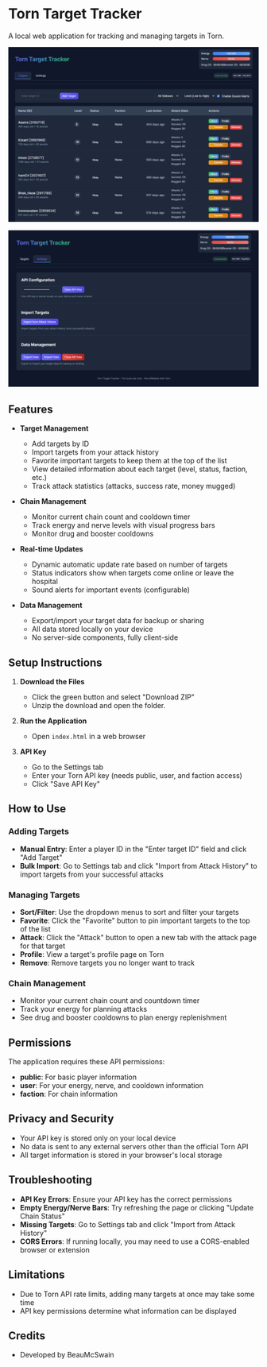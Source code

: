 # Torn Target Tracker

A local web application for tracking and managing targets in Torn.

![Tracker](images/image1.png)

![Settings](images/image2.png)

## Features

- **Target Management**
  - Add targets by ID
  - Import targets from your attack history
  - Favorite important targets to keep them at the top of the list
  - View detailed information about each target (level, status, faction, etc.)
  - Track attack statistics (attacks, success rate, money mugged)

- **Chain Management**
  - Monitor current chain count and cooldown timer
  - Track energy and nerve levels with visual progress bars
  - Monitor drug and booster cooldowns

- **Real-time Updates**
  - Dynamic automatic update rate based on number of targets
  - Status indicators show when targets come online or leave the hospital
  - Sound alerts for important events (configurable)

- **Data Management**
  - Export/import your target data for backup or sharing
  - All data stored locally on your device
  - No server-side components, fully client-side

## Setup Instructions

1. **Download the Files**
   - Click the green  button and select "Download ZIP"
   - Unzip the download and open the folder.

2. **Run the Application**
   - Open `index.html` in a web browser

3. **API Key**
   - Go to the Settings tab
   - Enter your Torn API key (needs public, user, and faction access)
   - Click "Save API Key"

## How to Use

### Adding Targets

- **Manual Entry**: Enter a player ID in the "Enter target ID" field and click "Add Target"
- **Bulk Import**: Go to Settings tab and click "Import from Attack History" to import targets from your successful attacks

### Managing Targets

- **Sort/Filter**: Use the dropdown menus to sort and filter your targets
- **Favorite**: Click the "Favorite" button to pin important targets to the top of the list
- **Attack**: Click the "Attack" button to open a new tab with the attack page for that target
- **Profile**: View a target's profile page on Torn
- **Remove**: Remove targets you no longer want to track

### Chain Management

- Monitor your current chain count and countdown timer
- Track your energy for planning attacks
- See drug and booster cooldowns to plan energy replenishment

## Permissions

The application requires these API permissions:
- **public**: For basic player information
- **user**: For your energy, nerve, and cooldown information
- **faction**: For chain information

## Privacy and Security

- Your API key is stored only on your local device
- No data is sent to any external servers other than the official Torn API
- All target information is stored in your browser's local storage

## Troubleshooting

- **API Key Errors**: Ensure your API key has the correct permissions
- **Empty Energy/Nerve Bars**: Try refreshing the page or clicking "Update Chain Status"
- **Missing Targets**: Go to Settings tab and click "Import from Attack History"
- **CORS Errors**: If running locally, you may need to use a CORS-enabled browser or extension

## Limitations

- Due to Torn API rate limits, adding many targets at once may take some time
- API key permissions determine what information can be displayed

## Credits

- Developed by BeauMcSwain

